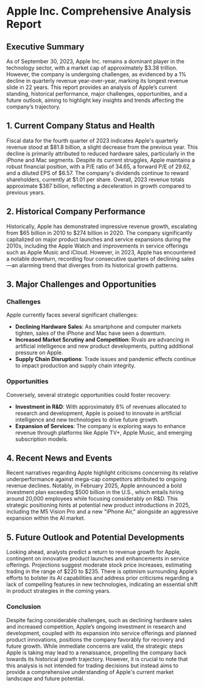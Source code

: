 # Apple Inc. Comprehensive Analysis Report

## Executive Summary
As of September 30, 2023, Apple Inc. remains a dominant player in the technology sector, with a market cap of approximately $3.38 trillion. However, the company is undergoing challenges, as evidenced by a 1% decline in quarterly revenue year-over-year, marking its longest revenue slide in 22 years. This report provides an analysis of Apple’s current standing, historical performance, major challenges, opportunities, and a future outlook, aiming to highlight key insights and trends affecting the company’s trajectory.

## 1. Current Company Status and Health
Fiscal data for the fourth quarter of 2023 indicates Apple's quarterly revenue stood at $81.8 billion, a slight decrease from the previous year. This decline is primarily attributed to reduced hardware sales, particularly in the iPhone and Mac segments. Despite its current struggles, Apple maintains a robust financial position, with a P/E ratio of 34.65, a forward P/E of 29.62, and a diluted EPS of $6.57. The company's dividends continue to reward shareholders, currently at $1.01 per share. Overall, 2023 revenue totals approximate $387 billion, reflecting a deceleration in growth compared to previous years.

## 2. Historical Company Performance
Historically, Apple has demonstrated impressive revenue growth, escalating from $65 billion in 2010 to $274 billion in 2020. The company significantly capitalized on major product launches and service expansions during the 2010s, including the Apple Watch and improvements in service offerings such as Apple Music and iCloud. However, in 2023, Apple has encountered a notable downturn, recording four consecutive quarters of declining sales—an alarming trend that diverges from its historical growth patterns.

## 3. Major Challenges and Opportunities
### Challenges
Apple currently faces several significant challenges:
- **Declining Hardware Sales**: As smartphone and computer markets tighten, sales of the iPhone and Mac have seen a downturn.
- **Increased Market Scrutiny and Competition**: Rivals are advancing in artificial intelligence and new product developments, putting additional pressure on Apple.
- **Supply Chain Disruptions**: Trade issues and pandemic effects continue to impact production and supply chain integrity.

### Opportunities
Conversely, several strategic opportunities could foster recovery:
- **Investment in R&D**: With approximately 8% of revenues allocated to research and development, Apple is poised to innovate in artificial intelligence and new technologies to drive future growth.
- **Expansion of Services**: The company is exploring ways to enhance revenue through platforms like Apple TV+, Apple Music, and emerging subscription models.

## 4. Recent News and Events
Recent narratives regarding Apple highlight criticisms concerning its relative underperformance against mega-cap competitors attributed to ongoing revenue declines. Notably, in February 2025, Apple announced a bold investment plan exceeding $500 billion in the U.S., which entails hiring around 20,000 employees while focusing considerably on R&D. This strategic positioning hints at potential new product introductions in 2025, including the M5 Vision Pro and a new "iPhone Air," alongside an aggressive expansion within the AI market.

## 5. Future Outlook and Potential Developments
Looking ahead, analysts predict a return to revenue growth for Apple, contingent on innovative product launches and enhancements in service offerings. Projections suggest moderate stock price increases, estimating trading in the range of $220 to $235. There is optimism surrounding Apple’s efforts to bolster its AI capabilities and address prior criticisms regarding a lack of compelling features in new technologies, indicating an essential shift in product strategies in the coming years.

### Conclusion
Despite facing considerable challenges, such as declining hardware sales and increased competition, Apple’s ongoing investment in research and development, coupled with its expansion into service offerings and planned product innovations, positions the company favorably for recovery and future growth. While immediate concerns are valid, the strategic steps Apple is taking may lead to a renaissance, propelling the company back towards its historical growth trajectory. However, it is crucial to note that this analysis is not intended for trading decisions but instead aims to provide a comprehensive understanding of Apple's current market landscape and future potential.